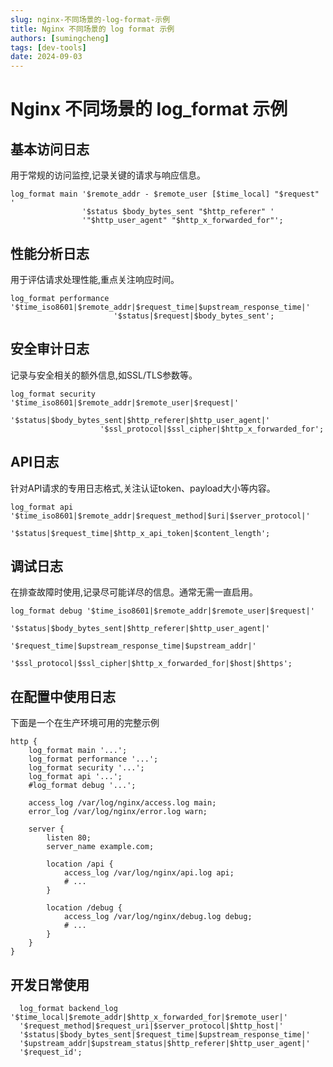 ```yaml
---
slug: nginx-不同场景的-log-format-示例
title: Nginx 不同场景的 log format 示例
authors: [sumingcheng]
tags: [dev-tools]
date: 2024-09-03
---
```


# Nginx 不同场景的 log_format 示例



 

## 基本访问日志  

用于常规的访问监控,记录关键的请求与响应信息。

```
log_format main '$remote_addr - $remote_user [$time_local] "$request" '
                '$status $body_bytes_sent "$http_referer" '
                '"$http_user_agent" "$http_x_forwarded_for"';
```
## 性能分析日志  

用于评估请求处理性能,重点关注响应时间。

```
log_format performance '$time_iso8601|$remote_addr|$request_time|$upstream_response_time|'
                       '$status|$request|$body_bytes_sent';
```
## 安全审计日志  

记录与安全相关的额外信息,如SSL/TLS参数等。

```
log_format security '$time_iso8601|$remote_addr|$remote_user|$request|'
                    '$status|$body_bytes_sent|$http_referer|$http_user_agent|'
                    '$ssl_protocol|$ssl_cipher|$http_x_forwarded_for';
```
## API日志  

针对API请求的专用日志格式,关注认证token、payload大小等内容。

```
log_format api '$time_iso8601|$remote_addr|$request_method|$uri|$server_protocol|'
               '$status|$request_time|$http_x_api_token|$content_length';
```
## 调试日志  

在排查故障时使用,记录尽可能详尽的信息。通常无需一直启用。

```
log_format debug '$time_iso8601|$remote_addr|$remote_user|$request|'
                 '$status|$body_bytes_sent|$http_referer|$http_user_agent|'
                 '$request_time|$upstream_response_time|$upstream_addr|'
                 '$ssl_protocol|$ssl_cipher|$http_x_forwarded_for|$host|$https';
```
## 在配置中使用日志  

下面是一个在生产环境可用的完整示例

```
http {
    log_format main '...';
    log_format performance '...';
    log_format security '...';
    log_format api '...';
    #log_format debug '...';
​
    access_log /var/log/nginx/access.log main;
    error_log /var/log/nginx/error.log warn;
​
    server {
        listen 80;
        server_name example.com;
        
        location /api {
            access_log /var/log/nginx/api.log api;
            # ...
        }
​
        location /debug {
            access_log /var/log/nginx/debug.log debug;
            # ...
        }
    }
}
```
## 开发日常使用  
```
  log_format backend_log '$time_local|$remote_addr|$http_x_forwarded_for|$remote_user|'
  '$request_method|$request_uri|$server_protocol|$http_host|'
  '$status|$body_bytes_sent|$request_time|$upstream_response_time|'
  '$upstream_addr|$upstream_status|$http_referer|$http_user_agent|'
  '$request_id';
```